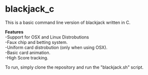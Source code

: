 # blackjack_c

This is a basic command line version of blackjack written in C.<br />

**Features**<br />
-Support for OSX and Linux Distrobutions<br />
-Faux chip and betting system.<br />
-Uniform card distrobution (only when using OSX).<br />
-Basic card animation.<br />
-High Score tracking.<br />

To run, simply clone the repository and run the "blackjack.sh" script.
